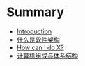 # Summary

* [Introduction](README.md)
* [什么是软件架构](first-question.md)
* [How can I do X?](second-question.md)
* [计算机组成与体系结构](ji-suan-ji-zu-cheng-yu-ti-xi-jie-gou.md)

